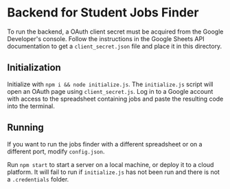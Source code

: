 # Backend for Student Jobs Finder

To run the backend, a OAuth client secret must be acquired from the Google Developer's console. Follow the instructions in the Google Sheets API documentation to get a `client_secret.json` file and place it in this directory.


## Initialization
Initialize with `npm i && node initialize.js`. The `initialize.js` script will open an OAuth page using `client_secret.js`. Log in to a Google account with access to the spreadsheet containing jobs and paste the resulting code into the terminal.


## Running
If you want to run the jobs finder with a different spreadsheet or on a different port, modify `config.json`.

Run `npm start` to start a server on a local machine, or deploy it to a cloud platform. It will fail to run if `initialize.js` has not been run and there is not a `.credentials` folder.